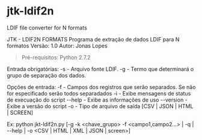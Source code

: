 # jtk-ldif2n
LDIF file converter for N formats


JTK - LDIF2N FORMATS
Programa de extração de dados LDIF para N formatos
Versão: 1.0
Autor: Jonas Lopes

> Pré-requisitos: Python 2.7.2


Entrada obrigatórias:	-s	 		- Arquivo fonte LDIF.
                        -g		 	- Termo que determinará o grupo de
                                      separação dos dados.


Opções de entrada:	    -f			- Campos dos registros que serão
                                      separados. Se não for especificado serão todos separadados
                        -i			- Exibe mensagens de status de execuação do script
                        --help		- Exibe as informações de uso
                        --version   - Exibe a versão do script
                        -o			- Tipo de arquivo de saída [CSV | JSON | HTML | SCREEN]

Ex: python jkt-ldif2n.py [-g <grupo> -k <chave_grupo> -f <campo1,campo2...> | -q | --help | -o <CSV | HTML | XML | JSON | screen>]
